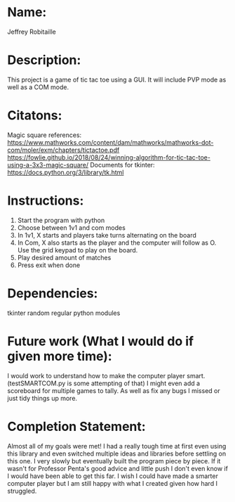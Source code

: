 # Name: 
Jeffrey Robitaille
# Description: 
This project is a game of tic tac toe using a GUI. It will include PVP mode as well as a COM mode.
# Citatons: 
Magic square references:
https://www.mathworks.com/content/dam/mathworks/mathworks-dot-com/moler/exm/chapters/tictactoe.pdf
https://fowlie.github.io/2018/08/24/winning-algorithm-for-tic-tac-toe-using-a-3x3-magic-square/
Documents for tkinter:
https://docs.python.org/3/library/tk.html
# Instructions: 
1. Start the program with python
2. Choose between 1v1 and com modes
3. In 1v1, X starts and players take turns alternating on the board
4. In Com, X also starts as the player and the computer will follow as O. Use the grid keypad to play on the board.
5. Play desired amount of matches
6. Press exit when done
# Dependencies: 
tkinter
random
regular python modules
# Future work (What I would do if given more time): 
I would work to understand how to make the computer player smart. (testSMARTCOM.py is some attempting of that)
I might even add a scoreboard for multiple games to tally.
As well as fix any bugs I missed or just tidy things up more.
# Completion Statement: 
Almost all of my goals were met! I had a really tough time at first even 
using this library and even switched multiple ideas and libraries before settling on this one.
I very slowly but eventually built the program piece by piece. If it wasn't for Professor 
Penta's good advice and little push I don't even know if I would have been able to get
this far. I wish I could have made a smarter computer player but I am still happy with what
I created given how hard I struggled.
